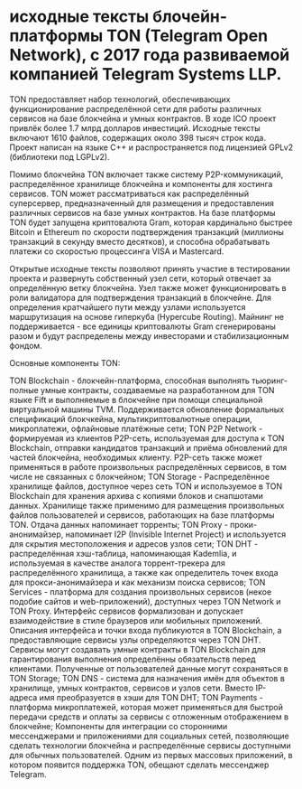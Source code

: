 # исходные тексты блочейн-платформы TON (Telegram Open Network), с 2017 года развиваемой компанией Telegram Systems LLP. 
TON предоставляет набор технологий, обеспечивающих функционирование распределённой сети для работы различных сервисов на базе блокчейна и умных контрактов. 
В ходе ICO проект привлёк более 1.7 млрд долларов инвестиций. Исходные тексты включают 1610 файлов, содержащих около 398 тысяч строк кода. 
Проект написан на языке C++ и распространяется под лицензией GPLv2 (библиотеки под LGPLv2).

Помимо блокчейна TON включает также систему P2P-коммуникаций, распределённое хранилище блокчейна и компоненты для хостинга сервисов. TON может рассматриваться как распределённый суперсервер, предназначенный для размещения и предоставления различных сервисов на базе умных контрактов. На базе платформы TON будет запущена криптовалюта Gram, которая кардинально быстрее Bitcoin и Ethereum по скорости подтверждения транзакций (миллионы транзакций в секунду вместо десятков), и способна обрабатывать платежи со скоростью процессинга VISA и Mastercard.

Открытые исходные тексты позволяют принять участие в тестировании проекта и развернуть собственный узел сети, который отвечает за определённую ветку блокчейна. Узел также может функционировать в роли валидатора для подтверждения транзакций в блокчейне. Для определения кратчайшего пути между узлами используется маршрутизация на основе гиперкуба (Hypercube Routing). Майнинг не поддерживается - все единицы криптовалюты Gram сгенерированы разом и будут распределены между инвесторами и стабилизационным фондом.

Основные компоненты TON:

TON Blockchain - блокчейн-платформа, способная выполнять тьюринг-полные умные контракты, создаваемые на разработанном для TON языке Fift и выполняемые в блокчейне при помощи специальной виртуальной машины TVM. Поддерживается обновление формальных спецификаций блокчкейна, мультикриптовалютные операции, микроплатежи, офлайновые платёжные сети;
TON P2P Network - формируемая из клиентов P2P-сеть, используемая для доступа к TON Blockchain, отправки кандидатов транзакций и приёма обновлений для частей блокчейна, необходимых клиенту. P2P-сеть также может применяться в работе произвольных распределённых сервисов, в том числе не связанных с блокчейном;
TON Storage - Распределённое хранилище файлов, доступное через сеть TON и используемое в TON Blockchain для хранения архива с копиями блоков и снапшотами данных. Хранилище также применимо для размещения произвольных файлов пользователей и сервисов, работающих на базе платформы TON. Отдача данных напоминает торренты;
TON Proxy - проки-анонимайзер, напоминает I2P (Invisible Internet Project) и используется для скрытия местоположения и адресов узлов сети;
TON DHT - распределённая хэш-таблица, напоминающая Kademlia, и используемая в качестве аналога торрент-трекера для распределённого хранилища, а также как определитель точек входа для прокси-анонимайзера и как механизм поиска сервисов;
TON Services - платформа для создания произвольных сервисов (некое подобие сайтов и web-приложений), доступных через TON Network и TON Proxy. Интерфейс сервисов формализован и допускает взаимодействие в стиле браузеров или мобильных приложений. Описания интерфейса и точки входа публикуются в TON Blockchain, а предоставляющие сервисы узлы определяются через TON DHT. Сервисы могут создавать умные контракты в TON Blockchain для гарантирования выполнения определённы обязательств перед клиентами. Полученные от пользователей данные могут сохраняться в TON Storage;
TON DNS - система для назначения имён для объектов в хранилище, умных контрактов, сервисов и узлов сети. Вместо IP-адреса имя преобразуется в хэши для TON DHT;
TON Payments - платформа микроплатежей, которая может применяться для быстрой передачи средств и оплаты за сервисы с отложенным отображением в блокчейне;
Компоненты для интеграции со сторонними мессенджерами и приложениями для социальных сетей, позволяющие сделать технологии блокчейна и распределённые сервисы доступными для обычных пользователей. Одним из первых массовых приложений, в котором появится поддержка TON, обещают сделать мессенджер Telegram.
